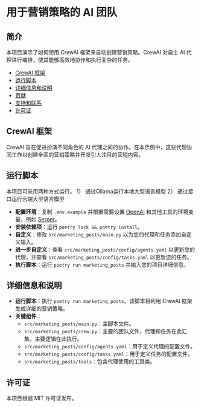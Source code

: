 # 用于营销策略的 AI 团队

## 简介

本项目演示了如何使用 CrewAI 框架来自动创建营销策略。CrewAI 对自主 AI 代理进行编排，使其能够高效地协作和执行复杂的任务。

- [CrewAI 框架](#crewai-框架)
- [运行脚本](#运行脚本)
- [详细信息和说明](#详细信息和说明)
- [贡献](#贡献)
- [支持和联系](#支持和联系)
- [许可证](#许可证)

## CrewAI 框架
CrewAI 旨在促进扮演不同角色的 AI 代理之间的协作。在本示例中，这些代理协同工作以创建全面的营销策略并开发引人注目的营销内容。

## 运行脚本
本项目可采用两种方式运行。
1） 通过Ollama运行本地大型语言模型
2） 通过接口运行云端大型语言模型

- **配置环境**：复制 `.env.example` 并根据需要设置 [OpenAI](https://platform.openai.com/api-keys) 和其他工具的环境变量，例如 [Serper](serper.dev)。
- **安装依赖项**：运行 `poetry lock && poetry install`。
- **自定义**：修改 `src/marketing_posts/main.py` 以为您的代理和任务添加自定义输入。
- **进一步自定义**：查看 `src/marketing_posts/config/agents.yaml` 以更新您的代理，并查看 `src/marketing_posts/config/tasks.yaml` 以更新您的任务。
- **执行脚本**：运行 `poetry run marketing_posts` 并输入您的项目详细信息。

## 详细信息和说明
- **运行脚本**：执行 `poetry run marketing_posts`。该脚本将利用 CrewAI 框架生成详细的营销策略。
- **关键组件**：
  - `src/marketing_posts/main.py`：主脚本文件。
  - `src/marketing_posts/crew.py`：主要的团队文件，代理和任务在此汇集，主要逻辑在此执行。
  - `src/marketing_posts/config/agents.yaml`：用于定义代理的配置文件。
  - `src/marketing_posts/config/tasks.yaml`：用于定义任务的配置文件。
  - `src/marketing_posts/tools`：包含代理使用的工具类。

## 许可证
本项目根据 MIT 许可证发布。
